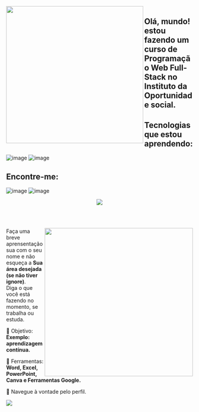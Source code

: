 <img align="left" width="370px" heighth="420px" src= "https://github.com/diogofalcao051/diogofalcao051/assets/146947104/23b24b03-7436-471a-b8c7-6dbf05a2c9d9">

## Olá, mundo! estou fazendo um curso de Programação Web Full-Stack no Instituto da Oportunidade social.

## Tecnologias que estou aprendendo:
![image](https://github.com/diogofalcao051/diogofalcao051/assets/146947104/e397d583-a2c0-4310-8088-66bf02838037)
![image](https://github.com/diogofalcao051/diogofalcao051/assets/146947104/340a01d4-cbd8-4a2d-91b5-98dff398ae9c)

## Encontre-me:
![image](https://github.com/diogofalcao051/diogofalcao051/assets/146947104/05a17c53-2471-4ffa-a66a-f0e29a401e65)
![image](https://github.com/diogofalcao051/diogofalcao051/assets/146947104/eab854d0-fc95-4e34-8874-51c3d4acb6a0)
</img>

<div align= "center">

 <a href="https://github.com/MarquinCss/github-readme-stats"><img align="center" src="https://github-readme-stats.vercel.app/api/top-langs/?username=diogofalcao051&layout=compact&theme=dark&hide_border=true" /></a> 





</img>

</div>

<br> <br>

<img src="https://raw.githubusercontent.com/MicaelliMedeiros/micaellimedeiros/master/image/computer-illustration.png" min-width="400px" max-width="400px" width="400px" align="right">

<p align="left"> 
  Faça uma breve aprensentação sua com o seu nome e não esqueça a <strong>Sua área desejada (se não tiver ignore)</strong>. <br>
  Diga o que você está fazendo no momento, se trabalha ou estuda.
</p>

<p align="left">
 
  🦄 Objetivo: **Exemplo: aprendizagem contínua.**
</p>

<p align="left">
</p>

  💼 Ferramentas:  **Word, Excel, PowerPoint, Canva e Ferramentas Google.**


<p align="left">
  💌 Navegue à vontade pelo perfil.
</p>

 <a href="https://github.com/MarquinCss/github-readme-stats"><img align="center" src="https://github-readme-stats.vercel.app/api/top-langs/?username=diogofalcao051&layout=compact&theme=dark&hide_border=true" /></a> 


</div>
